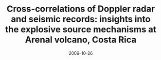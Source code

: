 ---
type: talk
authors: ['Sébastien Valade', 'F. Donnadieu', 'P. Lesage', 'M. Mora', 'C. Hervier']
title: "Cross-correlations of Doppler radar and seismic records: insights into the explosive source mechanisms at Arenal volcano, Costa Rica"
event: Workshop of the IAVCEI Commission on Explosive Volcanism
event_url: None
location: None
address:
  city: Clermont-Ferrand
  country: France
date: 2009-10-26
date_end: 2009-10-29
all_day: True
---